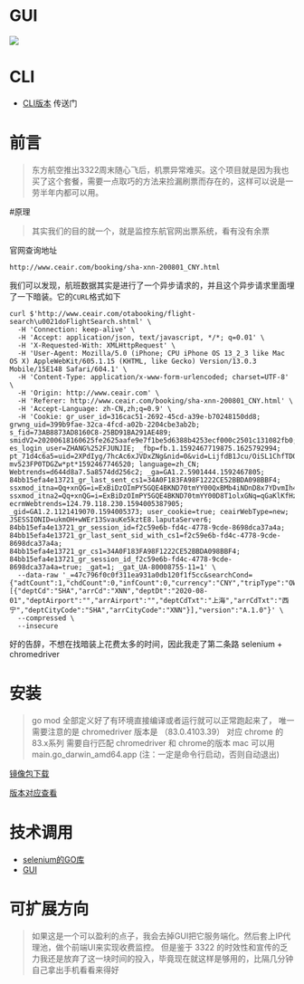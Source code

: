 # GUI
![](https://pic.phpzjj.com/mweb/2020/07/08/9741f45a530330324a89474bff01fbc0.jpg)


# CLI
* [CLI版本](https://github.com/zhangjunjie6b/donghang/tree/CommandLine) 传送门

# 前言
> 东方航空推出3322周末随心飞后，机票异常难买。这个项目就是因为我也买了这个套餐，需要一点取巧的方法来捡漏刷票而存在的，这样可以说是一劳半年内都可以用。

#原理

> 其实我们的目的就一个，就是监控东航官网出票系统，看有没有余票

官网查询地址 

```
http://www.ceair.com/booking/sha-xnn-200801_CNY.html
``` 

我们可以发现，航班数据其实是进行了一个异步请求的，并且这个异步请求里面埋了一下暗装。它的`CURL`格式如下

```cassandraql
curl $'http://www.ceair.com/otabooking/flight-search\u0021doFlightSearch.shtml' \
  -H 'Connection: keep-alive' \
  -H 'Accept: application/json, text/javascript, */*; q=0.01' \
  -H 'X-Requested-With: XMLHttpRequest' \
  -H 'User-Agent: Mozilla/5.0 (iPhone; CPU iPhone OS 13_2_3 like Mac OS X) AppleWebKit/605.1.15 (KHTML, like Gecko) Version/13.0.3 Mobile/15E148 Safari/604.1' \
  -H 'Content-Type: application/x-www-form-urlencoded; charset=UTF-8' \
  -H 'Origin: http://www.ceair.com' \
  -H 'Referer: http://www.ceair.com/booking/sha-xnn-200801_CNY.html' \
  -H 'Accept-Language: zh-CN,zh;q=0.9' \
  -H 'Cookie: gr_user_id=316cac51-2692-45cd-a39e-b70248150dd8; grwng_uid=399b9fae-32ca-4fcd-a02b-2204cbe3ab2b; s_fid=73AB8873AD8160C8-25BD91BA291AE489; smidV2=20200618160625fe2625aafe9e7f1be5d6388b4253ecf000c2501c131082fb0; es_login_user=ZHANG%252FJUNJIE; _fbp=fb.1.1592467719875.1625792994; pt_71d4c6a5=uid=2XPdIyg/7hcAc6xJVDxZNg&nid=0&vid=LijfdB1Jcu/OiSL1ChfTDQ&vn=2&pvn=7&sact=1592467754060&to_flag=0&pl=T/Sc0xCX-mv523FP0TDGZw*pt*1592467746520; language=zh_CN; Webtrends=d644d8a7.5a8574dd256c2; _ga=GA1.2.5901444.1592467805; 84bb15efa4e13721_gr_last_sent_cs1=34A0F183FA98F1222CE52BBDA098BBF4; ssxmod_itna=Qq+xnQG=i=ExBiDzOImPY5GQE4BKND70tmYY00QxBMb4iNDnD8x7YDvmIh4pn4cjYnqNLet0mxqhFhoeuPezj3rfa8KicGXzD84i7DKqibDCqD1D3qDkWm7FZ8DADi3DEDDm2Dmqi8DITtDAfLlDDfcDAUV0qGw9MdDGdI/4wr574t9nLj0D0PoKGorpA5=zYnLYie=0Bh5KRvHq2GTZYfmBGFNYOxTlEWTQmGij74=eD===; ssxmod_itna2=Qq+xnQG=i=ExBiDzOImPY5GQE4BKND70tmYY00D8T1olxGNq=qGaKlKfHzbT4hxAP4c4adIrwzebnYxGqdzeFR87efr84IbHKaoFE2/t=7Fvd4qIlFRzkFkkaWWpfxu9uctxTv27dYca9DKhcjWGVxuo1xqK44wK06exOETQoCuhdK7GHrGtxbor9eqwO83rSlorOUm=xZ0fqDWa6P7jkKeUNjwi0SrO0K7kSjLa4OC0zOQfoHTiOzaiDHFFxZB70IZXiVAHHVBn0RB7KVWOKu6OiyMnhLMctuzixN9cxN=rc5NnguPVnvV9uZGKSYDbGImfhKzwxo+KfPnn2bQbiA71A9IjYK67FeYMb7Yu7FeOoxBo6YreorU+3cc/8O1DudPY==YR+bWfYmnO3Pq3vb=quPhE4du/FPr6hqcBMGFG3ATofAA8tkFV+9zGR/RW4WxDKMxzYac0D1YtqYdvDYAkDa0jG3tzGDdba064L8dATqqBrX=dvcqdD49ph/ZKu7NNOrK2DzYd1BNg00NtRnR3McYPGWe7O77DKIu2cz6c2hY7BG+8iqEhrKDcyY552qD7=DYFk=DKFGDD; ecrmWebtrends=124.79.118.230.1594005387905; _gid=GA1.2.1121419070.1594005373; user_cookie=true; ceairWebType=new; JSESSIONID=ukmOH+wWEr13SvauKe5kztE8.laputaServer6; 84bb15efa4e13721_gr_session_id=f2c59e6b-fd4c-4778-9cde-8698dca37a4a; 84bb15efa4e13721_gr_last_sent_sid_with_cs1=f2c59e6b-fd4c-4778-9cde-8698dca37a4a; 84bb15efa4e13721_gr_cs1=34A0F183FA98F1222CE52BBDA098BBF4; 84bb15efa4e13721_gr_session_id_f2c59e6b-fd4c-4778-9cde-8698dca37a4a=true; _gat=1; _gat_UA-80008755-11=1' \
  --data-raw '_=47c796f0c0f311ea931a0db120f1f5cc&searchCond={"adtCount":1,"chdCount":0,"infCount":0,"currency":"CNY","tripType":"OW","recommend":false,"reselect":"","page":"0","sortType":"a","sortExec":"a","seriesid":"47c796f0c0f311ea931a0db120f1f5cc","segmentList":[{"deptCd":"SHA","arrCd":"XNN","deptDt":"2020-08-01","deptAirport":"","arrAirport":"","deptCdTxt":"上海","arrCdTxt":"西宁","deptCityCode":"SHA","arrCityCode":"XNN"}],"version":"A.1.0"}' \
  --compressed \
  --insecure
```

好的告辞，不想在找暗装上花费太多的时间，因此我走了第二条路 selenium + chromedriver


# 安装

> go mod 全部定义好了有环境直接编译或者运行就可以正常跑起来了，
唯一需要注意的是 chromedriver 版本是 （83.0.4103.39） 对应 chrome 的 83.x系列
需要自行匹配 chromedriver 和 chrome的版本
mac 可以用 main.go_darwin_amd64.app (注：一定是命令行启动，否则自动退出)

[镜像包下载](http://npm.taobao.org/mirrors/chromedriver/)

[版本对应查看](https://sites.google.com/a/chromium.org/chromedriver/downloads)

# 技术调用

* [selenium的GO库](https://godoc.org/github.com/tebeka/selenium#Capabilities.AddLogging)
* [GUI](https://github.com/fyne-io/fyne)


# 可扩展方向

> 如果这是一个可以盈利的点子，我会去掉GUI把它服务端化。然后套上IP代理池，做个前端UI来实现收费监控。
> 但是鉴于 3322 的时效性和宣传的乏力我还是放弃了这一块时间的投入，毕竟现在就这样是够用的，比隔几分钟自己拿出手机看看来得好





